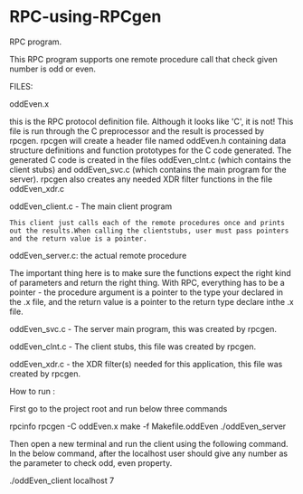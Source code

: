 # RPC-using-RPCgen

RPC program.

This RPC program supports one remote procedure call that check given number is odd or even.



FILES:

oddEven.x

this is the RPC protocol definition file. Although it looks like 'C', it is not! This file is run through the C preprocessor and the result is processed by rpcgen. rpcgen will create a header file named oddEven.h containing data structure definitions and function prototypes for the C code generated. The generated C code is created in the files oddEven_clnt.c (which contains the client stubs) and oddEven_svc.c (which contains the main program for the server). rpcgen also creates any needed XDR filter functions in the file oddEven_xdr.c

oddEven_client.c - The main client program

	This client just calls each of the remote procedures once and prints out the results.When calling the clientstubs, user must pass pointers and the return value is a pointer.
	

oddEven_server.c: the actual remote procedure

The important thing here is to make sure the functions  expect the right kind of parameters and return the right thing. With RPC, everything has to be a pointer - the procedure argument is a pointer to the type your declared in the .x file, and the return value is a pointer to the return type declare inthe .x file.

oddEven_svc.c - The server main program, this was created by rpcgen.

oddEven_clnt.c - The client stubs, this file was created by rpcgen.

oddEven_xdr.c - the XDR filter(s) needed for this application, this file was created by rpcgen.


How to run :

First go to the project root and run below three commands

rpcinfo
rpcgen -C oddEven.x
make -f Makefile.oddEven
./oddEven_server

Then open a new terminal and run the client using the following command. In the below command, after the localhost user should give any number as the parameter to check odd, even property.

./oddEven_client localhost 7

